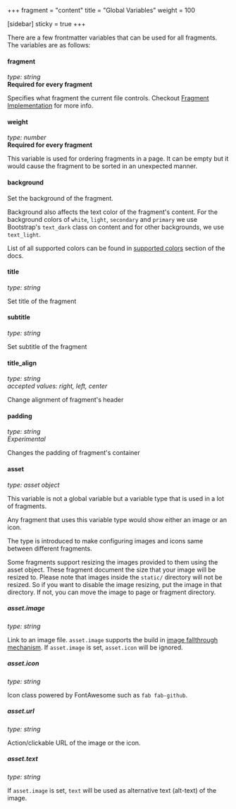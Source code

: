 +++
fragment = "content"
title = "Global Variables"
weight = 100

[sidebar]
  sticky = true
+++

There are a few frontmatter variables that can be used for all fragments. The
variables are as follows:

#### fragment
*type: string*  
**Required for every fragment**

Specifies what fragment the current file controls. Checkout [Fragment Implementation](/docs/fragments-implementation/) for more info.

#### weight
*type: number*  
**Required for every fragment**

This variable is used for ordering fragments in a page. It can be empty but it would cause the fragment to be sorted in an unexpected manner.

#### background
Set the background of the fragment.

Background also affects the text color of the fragment's content.
For the background colors of `white`, `light`, `secondary` and `primary` we use Bootstrap's `text_dark` class on content and for other backgrounds, we use `text_light`.

List of all supported colors can be found in [supported colors](/docs/supported-colors) section of the docs.

#### title
*type: string*

Set title of the fragment

#### subtitle
*type: string*

Set subtitle of the fragment

#### title_align
*type: string*  
*accepted values: right, left, center*

Change alignment of fragment's header

#### padding
*type: string*  
*Experimental* 

Changes the padding of fragment's container

#### asset
*type: asset object*

This variable is not a global variable but a variable type that is used in a lot of fragments.

Any fragment that uses this variable type would show either an image or an icon.

The type is introduced to make configuring images and icons same between different fragments.

Some fragments support resizing the images provided to them using the asset object. These fragment document the size that your image will be resized to. 
Please note that images inside the `static/` directory will not be resized. So if you want to disable the image resizing, put the image in that directory.
If not, you can move the image to page or fragment directory.

##### asset.image
*type: string*

Link to an image file. `asset.image` supports the build in [image fallthrough mechanism](/docs/image-fallthrough/).
If `asset.image` is set, `asset.icon` will be ignored.

##### asset.icon
*type: string*

Icon class powered by FontAwesome such as `fab fab-github`.

##### asset.url
*type: string*

Action/clickable URL of the image or the icon.

##### asset.text
*type: string*

If `asset.image` is set, `text` will be used as alternative text (alt-text) of the image.
